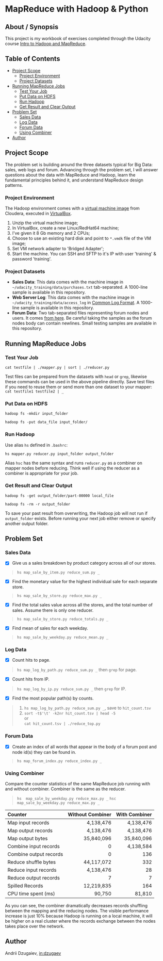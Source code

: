 # MapReduce with Hadoop & Python

## About / Synopsis

This project is my workbook of exercises completed through the Udacity course [Intro to Hadoop and MapReduce](https://www.udacity.com/course/intro-to-hadoop-and-mapreduce--ud617).

## Table of Contents
* [Project Scope](#project-scope)
    - [Project Environment](#project-environment)
    - [Project Datasets](#project-datasets)
* [Running MapReduce Jobs](#running-mapreduce-jobs)
    - [Test Your Job](#test-your-job)
    - [Put Data on HDFS](#put-data-on-hdfs)
    - [Run Hadoop](#run-hadoop)
    - [Get Result and Clear Output](#get-result-and-clear-output)
* [Problem Set](#problem-set)
    - [Sales Data](#sales-data)
    - [Log Data](#log-data)
    - [Forum Data](#forum-data)
    - [Using Combiner](#using-combiner)
* [Author](#author)

## Project Scope

The problem set is building around the three datasets typical for Big Data: sales, web logs and forum. Advancing through the problem set, I will answer questions about the data with MapReduce and Hadoop, learn the fundamental principles behind it, and understand MapReduce design patterns.

### Project Environment

The Hadoop environment comes with a [virtual machine image](http://content.udacity-data.com/courses/ud617/Cloudera-Udacity-Training-VM-4.1.1.c.zip) from Cloudera, executed in [VirtualBox](https://www.virtualbox.org/wiki/Downloads).
1) Unzip the virtual machine image;
1) In VirtualBox, create a new Linux/RedHat64 machine;
1) I've given it 8 Gb memory and 2 CPUs;
1) Choose to use an existing hard disk and point to `*.vmdk` file of the VM image;
1) Set VM network adapter to 'Bridged Adapter';
1) Start the machine. You can SSH and SFTP to it's IP with user 'training' & password 'training'.

### Project Datasets

* **Sales Data**: This data comes with the machine image in `~/udacity_training/data/purchases.txt` tab-separated. A 1000-line sample is available in this repository.
* **Web Server Log**: This data comes with the machine image in `~/udacity_training/data/access_log` in [Common Log Format](http://en.wikipedia.org/wiki/Common_Log_Format). A 1000-line sample is available in this repository.
* **Forum Data**: Two tab-separated files representing forum nodes and users. It comes [from here](http://content.udacity-data.com/course/hadoop/forum_data.tar.gz). Be careful taking the samples as the forum nodes body can contain newlines. Small testing samples are available in this repository.

## Running MapReduce Jobs

### Test Your Job

`cat testfile | ./mapper.py | sort | ./reducer.py`

Test files can be prepared from the datasets with `head` or `grep`, likewise these commands can be used in the above pipeline directly. Save test files if you need to reuse them or send more than one dataset to your mapper: `cat testfile1 testfile2 | _`

### Put Data on HDFS

`hadoop fs -mkdir input_folder`

`hadoop fs -put data_file input_folder/`

### Run Hadoop

Use alias `hs` defined in `.bashrc`:

`hs mapper.py reducer.py input_folder output_folder`

Alias `hsc` has the same syntax and runs `reducer.py` as a combiner on mapper nodes before reducing. Think well if using the reducer as a combiner is appropriate for your job.

### Get Result and Clear Output

`hadoop fs -get output_folder/part-00000 local_file`

`hadoop fs -rm -r output_folder`

To save your past result from overwriting, the Hadoop job will not run if `output_folder` exists. Before running your next job either remove or specify another output folder.

## Problem Set

### Sales Data

- [x] Give us a sales breakdown by product category across all of our stores.

> `hs map_sale_by_item.py reduce_sum.py _`

- [x] Find the monetary value for the highest individual sale for each separate store.

> `hs map_sale_by_store.py reduce_max.py _`

- [x] Find the total sales value across all the stores, and the total number of sales. Assume there is only one reducer.

> `hs map_sale_by_store.py reduce_totals.py _`

- [x] Find mean of sales for each weekday.

> `hs map_sale_by_weekday.py reduce_mean.py _`

### Log Data

- [x] Count hits to page.

> `hs map_log_by_path.py reduce_sum.py _` then `grep` for page.

- [x] Count hits from IP.

> `hs map_log_by_ip.py reduce_sum.py _` then `grep` for IP.

- [x] Find the most popular path(s) by counts.

> 1) `hs map_log_by_path.py reduce_sum.py _`, save to `hit_count.tsv`
> 1) `sort -t$'\t' -k2nr hit_count.tsv | head -5`  
> or  
> `cat hit_count.tsv | ./reduce_top.py`

### Forum Data

- [x] Create an index of all words that appear in the body of a forum post and node id(s) they can be found in.

> `hs map_forum_index.py reduce_index.py _`

### Using Combiner

Compare the counter statistics of the same MapReduce job running with and without combiner. Combiner is the same as the reducer.

> `hs  map_sale_by_weekday.py reduce_max.py _`
> `hsc map_sale_by_weekday.py reduce_max.py _`

|Counter|Without Combiner|With Combiner|
|:---|---:|---:|
|Map input records|4,138,476|4,138,476|
|Map output records|4,138,476|4,138,476|
|Map output bytes|35,840,096|35,840,096|
|Combine input records|0|4,138,584|
|Combine output records|0|136|
|Reduce shuffle bytes|44,117,072|332|
|Reduce input records|4,138,476|28|
|Reduce output records|7|7|
|Spilled Records|12,219,835|164|
|CPU time spent (ms)|90,750|81,810|

As you can see, the combiner dramatically decreases records shuffling between the mapping and the reducing nodes. The visible performance increase is just 10% because Hadoop is running on a local machine, it will be higher on a real cluster where the records exchange between the nodes takes place over the network.

[//]: # (## What I Have Learned)

[//]: # (Through the implementation of this project I've learned:)

## Author

Andrii Dzugaiev, [in:dzugaev](https://www.linkedin.com/in/dzugaev/)

